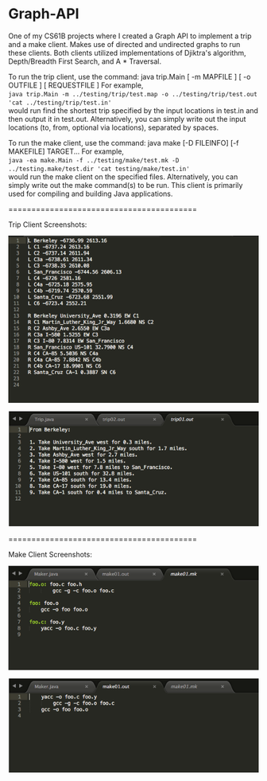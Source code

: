 # Graph-API
One of my CS61B projects where I created a Graph API to implement a trip and a make client.
Makes use of directed and undirected graphs to run these clients. Both clients utilized implementations
of Djiktra's algorithm, Depth/Breadth First Search, and A * Traversal.

To run the trip client, use the command: java trip.Main [ -m MAPFILE ] [ -o OUTFILE ] [ REQUESTFILE ]
For example, <br> `java trip.Main -m ../testing/trip/test.map -o ../testing/trip/test.out 'cat ../testing/trip/test.in' ` <br>
would run find the shortest trip specified by the input locations in test.in and then output it in test.out.
Alternatively, you can simply write out the input locations (to, from, optional via locations), separated by spaces.

To run the make client, use the command: java make [-D FILEINFO] [-f MAKEFILE] TARGET...
For example, <br> `java -ea make.Main -f ../testing/make/test.mk -D ../testing.make/test.dir 'cat testing/make/test.in' ` <br>
would run the make client on the specified files. Alternatively, you can simply write out the make command(s) to be run.
This client is primarily used for compiling and building Java applications.

=========================================

Trip Client Screenshots:

![Alt text](trip_Map.png)

![Alt text](trip_Out.png)

=========================================

Make Client Screenshots:

![Alt text](make_Mk.png)

![Alt text](make_Out.png)
